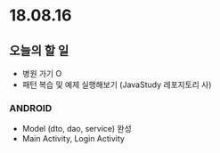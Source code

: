 # 18.08.16

## 오늘의 할 일

* 병원 가기 O
* 패턴 복습 및 예제 실행해보기 \(JavaStudy 레포지토리 사\)

### ANDROID

* Model \(dto, dao, service\) 완성 
* Main Activity, Login Activity



